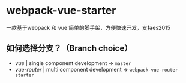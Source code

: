 # webpack-vue-starter
一款基于webpack 和 vue 简单的脚手架，方便快速开发，支持es2015

## 如何选择分支？（Branch choice） 
- *vue* | single component development => `master`
- *vue-router* | multi component development => `webpack-vue-router-starter`

